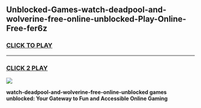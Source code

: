 
## Unblocked-Games-watch-deadpool-and-wolverine-free-online-unblocked-Play-Online-Free-fer6z
<h3>
<a href="https://premium76.site?title=watch-deadpool-and-wolverine-free-online-unblocked&ref=26A">CLICK TO PLAY</a></h3>
<hr>

<h3>
<a href="https://premium76.site?title=watch-deadpool-and-wolverine-free-online-unblocked&ref=26A">CLICK 2 PLAY</a>
  
</h3>

<a href="https://premium76.site?title=watch-deadpool-and-wolverine-free-online-unblocked&ref=26A"><img src="https://clearcache.store/games.png"></a>


**watch-deadpool-and-wolverine-free-online-unblocked games unblocked: Your Gateway to Fun and Accessible Online Gaming**
